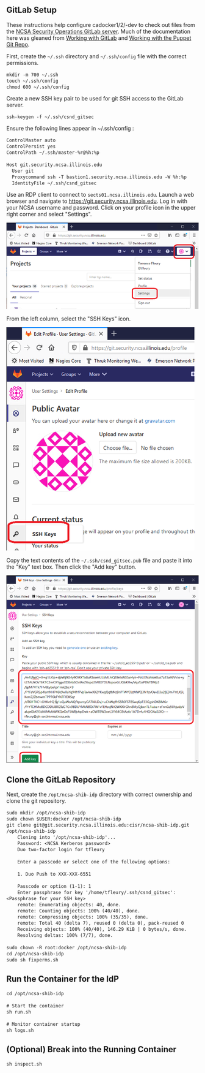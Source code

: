 ## GitLab Setup

These instructions help configure cadocker1/2/-dev to check out files from
the [NCSA Security Operations GitLab
server](https://git.security.ncsa.illinois.edu/cisr/ncsa-shib-idp).
Much of the documentation here was gleaned from [Working with
GitLab](https://wiki.ncsa.illinois.edu/display/PKI/Working+with+Gitlab) and
[Working with the Puppet Git
Repo](https://wiki.ncsa.illinois.edu/display/CSD/Working+with+the+Puppet+GIT+Repo).

First, create the `~/.ssh` directory and `~/.ssh/config` file with the
correct permissions.

```
mkdir -m 700 ~/.ssh
touch ~/.ssh/config
chmod 600 ~/.ssh/config
```

Create a new SSH key pair to be used for git SSH access to the GitLab server.

```
ssh-keygen -f ~/.ssh/csnd_gitsec
```

Ensure the following lines appear in ~/.ssh/config :

```
ControlMaster auto
ControlPersist yes
ControlPath ~/.ssh/master-%r@%h:%p
 
Host git.security.ncsa.illinois.edu
  User git
  Proxycommand ssh -T bastion1.security.ncsa.illinois.edu -W %h:%p
  IdentityFile ~/.ssh/csnd_gitsec
```

Use an RDP client to connect to `sects01.ncsa.illinois.edu`. Launch a web
browser and navigate to <https://git.security.ncsa.illinois.edu>. Log in with
your NCSA username and password. Click on your profile icon in the upper
right corner and select "Settings".

![GitLab Dashboard](images/01.png)

From the left column, select the "SSH Keys" icon.

![GitLab Settings](images/02.png)

Copy the text contents of the `~/.ssh/csnd_gitsec.pub` file and paste it
into the "Key" text box. Then click the "Add key" button.

![GitLab SSH Keys](images/03.png)

## Clone the GitLab Repository

Next, create the `/opt/ncsa-shib-idp` directory with correct ownership and
clone the git repository.

```
sudo mkdir /opt/ncsa-shib-idp
sudo chown $USER:docker /opt/ncsa-shib-idp
git clone git@git.security.ncsa.illinois.edu:cisr/ncsa-shib-idp.git /opt/ncsa-shib-idp
    Cloning into '/opt/ncsa-shib-idp'...
    Password: <NCSA Kerberos password>
    Duo two-factor login for tfleury
     
    Enter a passcode or select one of the following options:
 
    1. Duo Push to XXX-XXX-6551
 
    Passcode or option (1-1): 1
    Enter passphrase for key '/home/tfleury/.ssh/csnd_gitsec': <Passphrase for your SSH key>
    remote: Enumerating objects: 40, done.
    remote: Counting objects: 100% (40/40), done.
    remote: Compressing objects: 100% (35/35), done.
    remote: Total 40 (delta 7), reused 0 (delta 0), pack-reused 0
    Receiving objects: 100% (40/40), 146.29 KiB | 0 bytes/s, done.
    Resolving deltas: 100% (7/7), done.
 
sudo chown -R root:docker /opt/ncsa-shib-idp
cd /opt/ncsa-shib-idp
sudo sh fixperms.sh
```

## Run the Container for the IdP

```
cd /opt/ncsa-shib-idp

# Start the container
sh run.sh

# Monitor container startup
sh logs.sh
```

## (Optional) Break into the Running Container

```
sh inspect.sh
```

